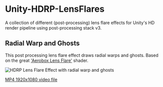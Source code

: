 # Unity-HDRP-LensFlares
A collection of different (post-processing) lens flare effects for Unity's HD render pipeline using post-processing stack v3.
 
## Radial Warp and Ghosts
This post processing lens flare effect draws radial warps and ghosts. Based on the great ['Aerobox Lens Flare'](https://github.com/modanhan/Unity-Lens-Flare-2019) shader.

![HDRP Lens Flare Effect with radial warp and ghosts](https://cyberdeck.github.io/repositories/unity-hdrp-lensflares/hdrp-lensflare.gif)

[MP4 1920x1080 video file](https://cyberdeck.github.io/repositories/unity-hdrp-lensflares/hdrp-lensflare.mp4)